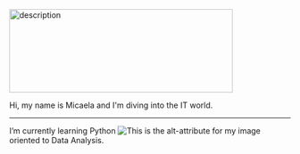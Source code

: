 <img src="https://wollen.org/blog/wp-content/uploads/2021/04/hello_world_title3.gif" width="400" height="150" alt="description"/>

Hi, my name is Micaela and I'm diving into the IT world.
_____
I’m currently learning Python ![This is the alt-attribute for my image](https://icongr.am/devicon/python-original.svg?size=20&color=currentColor "An optional title") oriented to Data Analysis.
